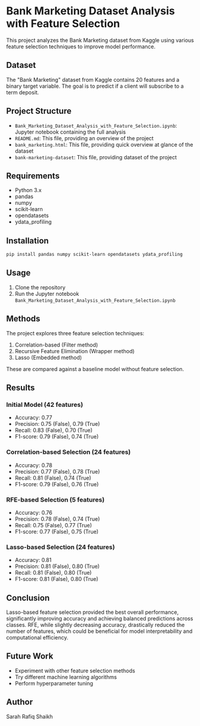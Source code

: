 # Bank Marketing Dataset Analysis with Feature Selection
 This project analyzes the Bank Marketing dataset from Kaggle using various feature selection techniques to improve model performance.

## Dataset

The "Bank Marketing" dataset from Kaggle contains 20 features and a binary target variable. The goal is to predict if a client will subscribe to a term deposit.

## Project Structure
  - `Bank_Marketing_Dataset_Analysis_with_Feature_Selection.ipynb`: Jupyter notebook containing the full analysis
  - `README.md`: This file, providing an overview of the project
  - `bank_marketing.html`: This file, providing quick overview at glance of the dataset
  - `bank-marketing-dataset`: This file, providing dataset of the project

## Requirements

- Python 3.x
- pandas
- numpy
- scikit-learn
- opendatasets
- ydata_profiling

## Installation

```bash
pip install pandas numpy scikit-learn opendatasets ydata_profiling
```

## Usage

1. Clone the repository
2. Run the Jupyter notebook
`Bank_Marketing_Dataset_Analysis_with_Feature_Selection.ipynb`

## Methods

The project explores three feature selection techniques:

1. Correlation-based (Filter method)
2. Recursive Feature Elimination (Wrapper method)
3. Lasso (Embedded method)

These are compared against a baseline model without feature selection.

## Results

### Initial Model (42 features)
- Accuracy: 0.77
- Precision: 0.75 (False), 0.79 (True)
- Recall: 0.83 (False), 0.70 (True)
- F1-score: 0.79 (False), 0.74 (True)

### Correlation-based Selection (24 features)
- Accuracy: 0.78
- Precision: 0.77 (False), 0.78 (True)
- Recall: 0.81 (False), 0.74 (True)
- F1-score: 0.79 (False), 0.76 (True)

### RFE-based Selection (5 features)
- Accuracy: 0.76
- Precision: 0.78 (False), 0.74 (True)
- Recall: 0.75 (False), 0.77 (True)
- F1-score: 0.77 (False), 0.75 (True)

### Lasso-based Selection (24 features)
- Accuracy: 0.81
- Precision: 0.81 (False), 0.80 (True)
- Recall: 0.81 (False), 0.80 (True)
- F1-score: 0.81 (False), 0.80 (True)

## Conclusion

Lasso-based feature selection provided the best overall performance, significantly improving accuracy and achieving balanced predictions across classes. RFE, while slightly decreasing accuracy, drastically reduced the number of features, which could be beneficial for model interpretability and computational efficiency.

## Future Work

- Experiment with other feature selection methods
- Try different machine learning algorithms
- Perform hyperparameter tuning

## Author
Sarah Rafiq Shaikh


